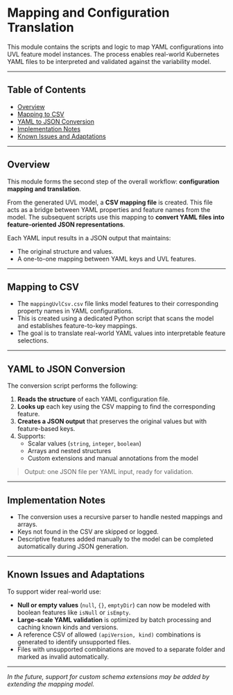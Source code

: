 # Mapping and Configuration Translation

This module contains the scripts and logic to map YAML configurations into UVL feature model instances. The process enables real-world Kubernetes YAML files to be interpreted and validated against the variability model.

---

## Table of Contents

- [Overview](#overview)
- [Mapping to CSV](#mapping-to-csv)
- [YAML to JSON Conversion](#yaml-to-json-conversion)
- [Implementation Notes](#implementation-notes)
- [Known Issues and Adaptations](#known-issues-and-adaptations)

---

## Overview

This module forms the second step of the overall workflow: **configuration mapping and translation**.

From the generated UVL model, a **CSV mapping file** is created. This file acts as a bridge between YAML properties and feature names from the model. The subsequent scripts use this mapping to **convert YAML files into feature-oriented JSON representations**.

Each YAML input results in a JSON output that maintains:
- The original structure and values.
- A one-to-one mapping between YAML keys and UVL features.

---

## Mapping to CSV

- The `mappingUvlCsv.csv` file links model features to their corresponding property names in YAML configurations.
- This is created using a dedicated Python script that scans the model and establishes feature-to-key mappings.
- The goal is to translate real-world YAML values into interpretable feature selections.

---

## YAML to JSON Conversion

The conversion script performs the following:

1. **Reads the structure** of each YAML configuration file.
2. **Looks up** each key using the CSV mapping to find the corresponding feature.
3. **Creates a JSON output** that preserves the original values but with feature-based keys.
4. Supports:
   - Scalar values (`string`, `integer`, `boolean`)
   - Arrays and nested structures
   - Custom extensions and manual annotations from the model

> Output: one JSON file per YAML input, ready for validation.

---

## Implementation Notes

- The conversion uses a recursive parser to handle nested mappings and arrays.
- Keys not found in the CSV are skipped or logged.
- Descriptive features added manually to the model can be completed automatically during JSON generation.

---

## Known Issues and Adaptations

To support wider real-world use:

- **Null or empty values** (`null`, `{}`, `emptyDir`) can now be modeled with boolean features like `isNull` or `isEmpty`.
- **Large-scale YAML validation** is optimized by batch processing and caching known kinds and versions.
- A reference CSV of allowed `(apiVersion, kind)` combinations is generated to identify unsupported files.
- Files with unsupported combinations are moved to a separate folder and marked as invalid automatically.

---

_In the future, support for custom schema extensions may be added by extending the mapping model._
